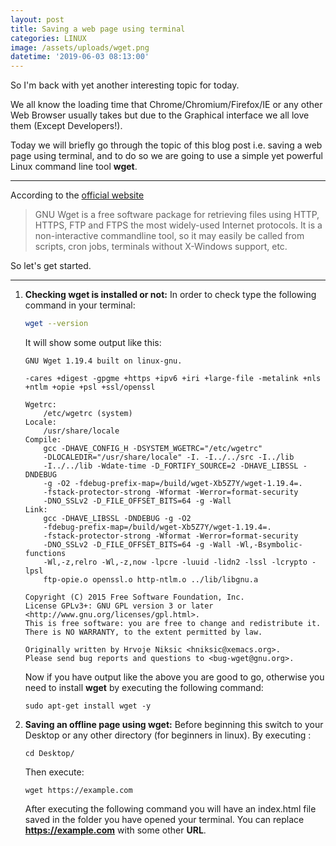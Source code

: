 ```yaml
---
layout: post
title: Saving a web page using terminal
categories: LINUX
image: /assets/uploads/wget.png
datetime: '2019-06-03 08:13:00'
---
```

So I'm back with yet another interesting topic for today.

We all know the loading time that Chrome/Chromium/Firefox/IE or any other Web Browser usually takes but due to the Graphical interface we all love them (Except Developers!).

Today we will briefly go through the topic of this blog post i.e. saving a web page using terminal, and to do so we are going to use a simple yet powerful Linux command line tool **wget**.

---

According to the [official website](https://www.gnu.org/software/wget/)

> GNU Wget is a free software package for retrieving files using HTTP, HTTPS, FTP and FTPS the most widely-used Internet protocols. It is a non-interactive commandline tool, so it may easily be called from scripts, cron jobs, terminals without X-Windows support, etc.

So let's get started.

- - -

1. **Checking wget is installed or not:**
   In order to check type the following command in your terminal:
   ```bash
   wget --version
   ```
   It will show some output like this:
   ```
   GNU Wget 1.19.4 built on linux-gnu.

   -cares +digest -gpgme +https +ipv6 +iri +large-file -metalink +nls 
   +ntlm +opie +psl +ssl/openssl 

   Wgetrc: 
       /etc/wgetrc (system)
   Locale: 
       /usr/share/locale 
   Compile: 
       gcc -DHAVE_CONFIG_H -DSYSTEM_WGETRC="/etc/wgetrc" 
       -DLOCALEDIR="/usr/share/locale" -I. -I../../src -I../lib 
       -I../../lib -Wdate-time -D_FORTIFY_SOURCE=2 -DHAVE_LIBSSL -DNDEBUG 
       -g -O2 -fdebug-prefix-map=/build/wget-Xb5Z7Y/wget-1.19.4=. 
       -fstack-protector-strong -Wformat -Werror=format-security 
       -DNO_SSLv2 -D_FILE_OFFSET_BITS=64 -g -Wall 
   Link: 
       gcc -DHAVE_LIBSSL -DNDEBUG -g -O2 
       -fdebug-prefix-map=/build/wget-Xb5Z7Y/wget-1.19.4=. 
       -fstack-protector-strong -Wformat -Werror=format-security 
       -DNO_SSLv2 -D_FILE_OFFSET_BITS=64 -g -Wall -Wl,-Bsymbolic-functions 
       -Wl,-z,relro -Wl,-z,now -lpcre -luuid -lidn2 -lssl -lcrypto -lpsl 
       ftp-opie.o openssl.o http-ntlm.o ../lib/libgnu.a 

   Copyright (C) 2015 Free Software Foundation, Inc.
   License GPLv3+: GNU GPL version 3 or later
   <http://www.gnu.org/licenses/gpl.html>.
   This is free software: you are free to change and redistribute it.
   There is NO WARRANTY, to the extent permitted by law.

   Originally written by Hrvoje Niksic <hniksic@xemacs.org>.
   Please send bug reports and questions to <bug-wget@gnu.org>.
   ```
   Now if you have output like the above you are good to go, otherwise you need to install **wget** by executing the following command:
   ```
   sudo apt-get install wget -y
   ```
2. **Saving an offline page using wget:**
   Before beginning this switch to your Desktop or any other directory (for beginners in linux).
   By executing :
   ```
   cd Desktop/
   ```
   Then execute:
   ```
   wget https://example.com
   ```
   After executing the following command you will have an index.html file saved in the folder you have opened your terminal.
   You can replace **https://example.com** with some other **URL**.
